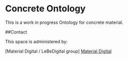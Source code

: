 Concrete Ontology
===================

This is a work in progress Ontology for concrete material.

##Contact

This space is administered by:

[Material Digital / LeBeDigital group]
[Material Digital](https://material-digital.de) 

